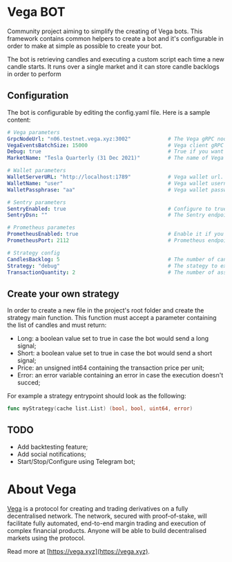 # Vega BOT

Community project aiming to simplify the creating of Vega bots.
This framework contains common helpers to create a bot and it's configurable in order to make at simple as possible to create your bot.

The bot is retrieving candles and executing a custom script each time a new candle starts. It runs over a single market and it can store candle backlogs in order to perform

## Configuration
The bot is configurable by editing the config.yaml file. Here is a sample content:

```yaml
# Vega parameters
GrpcNodeUrl: "n06.testnet.vega.xyz:3002"            # The Vega gRPC node url
VegaEventsBatchSize: 15000                          # Vega client gRPC configuration. For more info check the doc: https://docs.fairground.vega.xyz/docs/api-howtos/event-stream/
Debug: true                                         # True if you want to enable verbose logging
MarketName: "Tesla Quarterly (31 Dec 2021)"         # The name of Vega market 

# Wallet parameters
WalletServerURL: "http://localhost:1789"            # Vega wallet url. Set to https://wallet.testnet.vega.xyz if you want to use Vega hosted wallet.
WalletName: "user"                                  # Vega wallet username
WalletPassphrase: "aa"                              # Vega wallet password

# Sentry parameters
SentryEnabled: true                                 # Configure to true if you want to log crash stracktraces to Sentry (advanged feature)
SentryDsn: ""                                       # The Sentry endpoint for the project.

# Prometheus parametes
PrometheusEnabled: true                             # Enable it if you want the bot to expose a Prometheus endpoint
PrometheusPort: 2112                                # Prometheus endpoint port

# Strategy config
CandlesBacklog: 5                                   # The number of candles to keep as backlog
Strategy: "debug"                                   # The stategy to execute. The strategy function should have the same name and be stored in the root folder of the project.
TransactionQuantity: 2                              # The number of assets to buy in each transaction. This value can be dynamically overwritten at runtine.
```

## Create your own strategy
In order to create a new file in the project's root folder and create the strategy main function. This function must accept a parameter containing the list of candles and must return:

- Long: a boolean value set to true in case the bot would send a long signal;
- Short: a boolean value set to true in case the bot would send a short signal;
- Price: an unsigned int64 containing the transaction price per unit;
- Error: an error variable containing an error in case the execution doesn't succed;

For example a strategy entrypoint should look as the following:

```go
func myStrategy(cache list.List) (bool, bool, uint64, error) 
```

## TODO

- Add backtesting feature;
- Add social notifications;
- Start/Stop/Configure using Telegram bot;


# About Vega
[Vega](https://vega.xyz) is a protocol for creating and trading derivatives on a fully decentralised network. The network, secured with proof-of-stake, will facilitate fully automated, end-to-end margin trading and execution of complex financial products. Anyone will be able to build decentralised markets using the protocol.

Read more at [https://vega.xyz](https://vega.xyz).